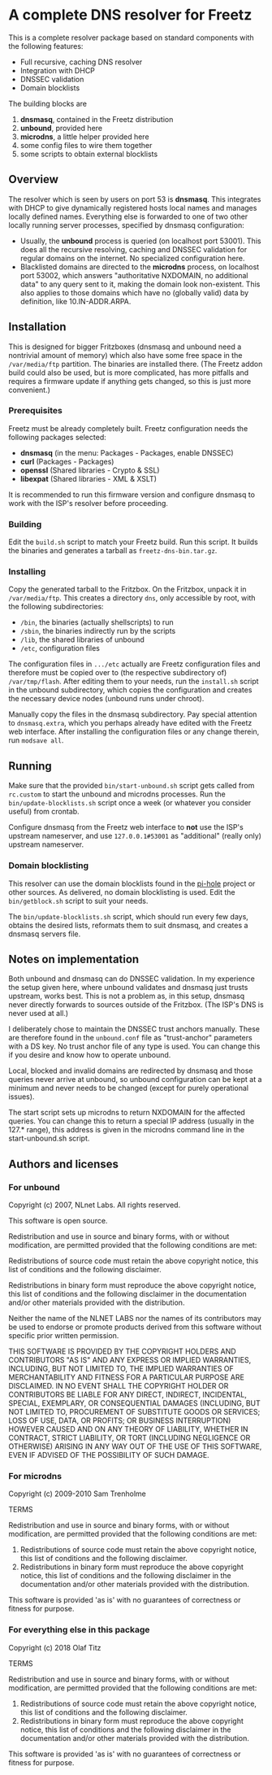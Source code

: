 # A complete DNS resolver for Freetz

This is a complete resolver package based on standard components
with the following features:

* Full recursive, caching DNS resolver
* Integration with DHCP
* DNSSEC validation
* Domain blocklists

The building blocks are

1. __dnsmasq__, contained in the Freetz distribution
2. __unbound__, provided here
3. __microdns__, a little helper provided here
4. some config files to wire them together
5. some scripts to obtain external blocklists

## Overview

The resolver which is seen by users on port 53 is __dnsmasq__. This
integrates with DHCP to give dynamically registered hosts local names
and manages locally defined names.
Everything else is forwarded to one of two other locally running server
processes, specified by dnsmasq configuration:

* Usually, the __unbound__ process is queried (on localhost port 53001).
  This does all the recursive resolving, caching and DNSSEC validation
  for regular domains on the internet. No specialized configuration here.
* Blacklisted domains are directed to the __microdns__ process, on localhost
  port 53002, which answers "authoritative NXDOMAIN, no additional data"
  to any query sent to it, making the domain look non-existent.
  This also applies to those domains which have no (globally valid) data
  by definition, like 10.IN-ADDR.ARPA.

## Installation

This is designed for bigger Fritzboxes (dnsmasq and unbound need a
nontrivial amount of memory) which also have some free space in the
`/var/media/ftp` partition. The binaries are installed there. (The
Freetz addon build could also be used, but is more complicated, has
more pitfalls and requires a firmware update if anything gets changed,
so this is just more convenient.)

### Prerequisites

Freetz must be already completely built.
Freetz configuration needs the following packages selected:
* __dnsmasq__ (in the menu: Packages - Packages, enable DNSSEC)
* __curl__ (Packages - Packages)
* __openssl__ (Shared libraries - Crypto & SSL)
* __libexpat__ (Shared libraries - XML & XSLT)

It is recommended to run this firmware version and configure dnsmasq
to work with the ISP's resolver before proceeding.

### Building

Edit the `build.sh` script to match your Freetz build. Run this script.
It builds the binaries and generates a tarball as `freetz-dns-bin.tar.gz`.

### Installing

Copy the generated tarball to the Fritzbox. On the Fritzbox, unpack it
in `/var/media/ftp`. This creates a directory `dns`, only accessible by
root, with the following subdirectories:

* `/bin`, the binaries (actually shellscripts) to run
* `/sbin`, the binaries indirectly run by the scripts
* `/lib`, the shared libraries of unbound
* `/etc`, configuration files

The configuration files in `.../etc` actually are Freetz configuration
files and therefore must be copied over to (the respective
subdirectory of) `/var/tmp/flash`. After editing them to your needs,
run the `install.sh` script in the unbound subdirectory, which copies
the configuration and creates the necessary device nodes (unbound runs
under chroot).

Manually copy the files in the dnsmasq subdirectory.
Pay special attention to `dnsmasq.extra`, which you perhaps already
have edited with the Freetz web interface. After installing the 
configuration files or any change therein, run `modsave all`.

## Running

Make sure that the provided `bin/start-unbound.sh` script gets called from
`rc.custom` to start the unbound and microdns processes. Run the
`bin/update-blocklists.sh` script once a week (or whatever you
consider useful) from crontab.

Configure dnsmasq from the Freetz web interface to **not** use
the ISP's upstream nameserver, and use `127.0.0.1#53001` as
"additional" (really only) upstream nameserver.

### Domain blocklisting

This resolver can use the domain blocklists found in the
[pi-hole](https://pi-hole.net) project or other sources. As delivered,
no domain blocklisting is used. Edit the `bin/getblock.sh` script to
suit your needs.

The `bin/update-blocklists.sh` script, which should run every few
days, obtains the desired lists, reformats them to suit dnsmasq, and
creates a dnsmasq servers file.

## Notes on implementation

Both unbound and dnsmasq can do DNSSEC validation. In my experience
the setup given here, where unbound validates and dnsmasq just trusts
upstream, works best. This is not a problem as, in this setup, dnsmasq
never directly forwards to sources outside of the Fritzbox. (The ISP's
DNS is never used at all.)

I deliberately chose to maintain the DNSSEC trust anchors manually.
These are therefore found in the `unbound.conf` file as "trust-anchor"
parameters with a DS key. No trust anchor file of any type is used.
You can change this if you desire and know how to operate unbound.

Local, blocked and invalid domains are redirected by dnsmasq and those
queries never arrive at unbound, so unbound configuration can be kept
at a minimum and never needs to be changed (except for purely operational
issues).

The start script sets up microdns to return NXDOMAIN for the affected
queries. You can change this to return a special IP address (usually
in the 127.* range), this address is given in the microdns command
line in the start-unbound.sh script.

## Authors and licenses

### For unbound

Copyright (c) 2007, NLnet Labs. All rights reserved.

This software is open source.

Redistribution and use in source and binary forms, with or without
modification, are permitted provided that the following conditions
are met:

Redistributions of source code must retain the above copyright notice,
this list of conditions and the following disclaimer.

Redistributions in binary form must reproduce the above copyright notice,
this list of conditions and the following disclaimer in the documentation
and/or other materials provided with the distribution.

Neither the name of the NLNET LABS nor the names of its contributors may
be used to endorse or promote products derived from this software without
specific prior written permission.

THIS SOFTWARE IS PROVIDED BY THE COPYRIGHT HOLDERS AND CONTRIBUTORS
"AS IS" AND ANY EXPRESS OR IMPLIED WARRANTIES, INCLUDING, BUT NOT
LIMITED TO, THE IMPLIED WARRANTIES OF MERCHANTABILITY AND FITNESS FOR
A PARTICULAR PURPOSE ARE DISCLAIMED. IN NO EVENT SHALL THE COPYRIGHT
HOLDER OR CONTRIBUTORS BE LIABLE FOR ANY DIRECT, INDIRECT, INCIDENTAL,
SPECIAL, EXEMPLARY, OR CONSEQUENTIAL DAMAGES (INCLUDING, BUT NOT LIMITED
TO, PROCUREMENT OF SUBSTITUTE GOODS OR SERVICES; LOSS OF USE, DATA, OR
PROFITS; OR BUSINESS INTERRUPTION) HOWEVER CAUSED AND ON ANY THEORY OF
LIABILITY, WHETHER IN CONTRACT, STRICT LIABILITY, OR TORT (INCLUDING
NEGLIGENCE OR OTHERWISE) ARISING IN ANY WAY OUT OF THE USE OF THIS
SOFTWARE, EVEN IF ADVISED OF THE POSSIBILITY OF SUCH DAMAGE.

### For microdns

Copyright (c) 2009-2010 Sam Trenholme

TERMS

Redistribution and use in source and binary forms, with or without
modification, are permitted provided that the following conditions
are met:
1. Redistributions of source code must retain the above copyright
   notice, this list of conditions and the following disclaimer.
2. Redistributions in binary form must reproduce the above copyright
   notice, this list of conditions and the following disclaimer in the
   documentation and/or other materials provided with the distribution.

This software is provided 'as is' with no guarantees of correctness or
fitness for purpose.

### For everything else in this package

Copyright (c) 2018 Olaf Titz

TERMS

Redistribution and use in source and binary forms, with or without
modification, are permitted provided that the following conditions
are met:
1. Redistributions of source code must retain the above copyright
   notice, this list of conditions and the following disclaimer.
2. Redistributions in binary form must reproduce the above copyright
   notice, this list of conditions and the following disclaimer in the
   documentation and/or other materials provided with the distribution.

This software is provided 'as is' with no guarantees of correctness or
fitness for purpose.
